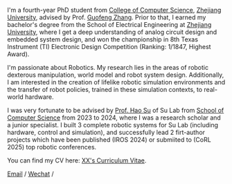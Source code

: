 I'm a fourth-year PhD student from [College of Computer Science](http://www.en.cs.zju.edu.cn/), [Zhejiang University](https://www.zju.edu.cn/english/), advised by Prof. [Guofeng Zhang](http://www.cad.zju.edu.cn/home/gfzhang/). Prior to that, I earned my bachelor's degree from the School of Electrical Engineering at [Zhejiang University](https://www.zju.edu.cn/english/), where I get a deep understanding of analog circuit design and embedded system design, and won the championship in 8th Texas Instrument (TI) Electronic Design Competition (Ranking: 1/1847, Highest Award).

I'm passionate about Robotics. My research lies in the areas of robotic dexterous manipulation, world model and robot system design. Additionally, I am interested in the creation of lifelike robotic simulation environments and the transfer of robot policies, trained in these simulation contexts, to real-world hardware.

I was very fortunate to be advised by [Prof. Hao Su](https://cseweb.ucsd.edu/~haosu/) of Su Lab from [School of Computer Science](https://cs.pku.edu.cn/) from 2023 to 2024, where I was a research scholar and a junior specialist. I built 3 complete robotic systems for Su Lab (including hardware, control and simulation), and successfully lead 2 firt-author projects which have been published (IROS 2024) or submiited to (CoRL 2025) top robotic conferences.

You can find my CV here: [XX's Curriculum Vitae](../assets/Curriculum_Vitae.pdf).

[Email](hzddltql@gmail.com) / [Wechat](../images/wechat.jpeg) / 


